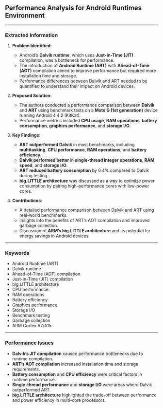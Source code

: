 ## Performance Analysis for Android Runtimes Environment

---

### Extracted Information

1. **Problem Identified**:
    - Android’s **Dalvik runtime**, which uses **Just-in-Time (JIT)** compilation, was a bottleneck for performance.
    - The introduction of **Android Runtime (ART)** with **Ahead-of-Time (AOT)** compilation aimed to improve performance but required more installation time and storage.
    - Performance differences between Dalvik and ART needed to be quantified to understand their impact on Android devices.

2. **Proposed Solution**:
    - The authors conducted a performance comparison between **Dalvik** and **ART** using benchmark tests on a **Moto G (1st generation)** device running Android 4.4.2 (KitKat).
    - Performance metrics included **CPU usage**, **RAM operations**, **battery consumption**, **graphics performance**, and **storage I/O**.

3. **Key Findings**:
    - **ART outperformed Dalvik** in most benchmarks, including **multitasking**, **CPU performance**, **RAM operations**, and **battery efficiency**.
    - **Dalvik performed better** in **single-thread integer operations**, **RAM speed**, and **storage I/O**.
    - **ART reduced battery consumption** by 0.4% compared to Dalvik during testing.
    - **big.LITTLE architecture** was discussed as a way to optimize power consumption by pairing high-performance cores with low-power cores.

4. **Contributions**:
    - A detailed performance comparison between Dalvik and ART using real-world benchmarks.
    - Insights into the benefits of ART’s AOT compilation and improved garbage collection.
    - Discussion of **ARM’s big.LITTLE architecture** and its potential for energy savings in Android devices.

---

### Keywords
- Android Runtime (ART)
- Dalvik runtime
- Ahead-of-Time (AOT) compilation
- Just-in-Time (JIT) compilation
- big.LITTLE architecture
- CPU performance
- RAM operations
- Battery efficiency
- Graphics performance
- Storage I/O
- Benchmark testing
- Garbage collection
- ARM Cortex A7/A15

---

### Performance Issues
- **Dalvik’s JIT compilation** caused performance bottlenecks due to runtime compilation.
- **ART’s AOT compilation** increased installation time and storage requirements.
- **Battery consumption** and **CPU efficiency** were critical factors in runtime performance.
- **Single-thread performance** and **storage I/O** were areas where Dalvik outperformed ART.
- **big.LITTLE architecture** highlighted the trade-off between performance and power efficiency in multi-core processors.